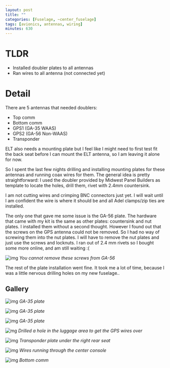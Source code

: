 ```yaml
---
layout: post
title: ""
categories: [Fuselage, ~center_fuselage]
tags: [avionics, antennas, wiring]
minutes: 630
---
```


# TLDR

- Installed doubler plates to all antennas
- Ran wires to all antenna (not connected yet)

# Detail

There are 5 antennas that needed doublers:

- Top comm
- Bottom comm
- GPS1 (GA-35 WAAS)
- GPS2 (GA-56 Non-WAAS)
- Transponder

ELT also needs a mounting plate but I feel like I might need to first test fit the back seat before I can mount the ELT antenna, so I am leaving it alone for now.

So I spent the last few nights drilling and installing mounting plates for these antennas and running coax wires for them. The general idea is pretty straightforward: I used the doubler provided by Midwest Panel Builders as template to locate the holes, drill them, rivet with 2.4mm countersink.

I am not cutting wires and crimping BNC connectors just yet. I will wait until I am confident the wire is where it should be and all Adel clamps/zip ties are installed.

The only one that gave me some issue is the GA-56 plate. The hardware that came with my kit is the same as other plates: countersink and nut plates. I installed them without a second thought. However I found out that the screws on the GPS antenna could not be removed. So I had no way of screwing them into the nut plates. I will have to remove the nut plates and just use the screws and locknuts. I ran out of 2.4 mm rivets so I bought some more online, and am still waiting :(

![img](https://lh3.googleusercontent.com/pw/AP1GczPTbVZ82nTYJg7qKogADnRvEW9NjEvqFmZQiBN0148udHcPu2JIWM5L3K8ngfQB7b2oEq81fK7KV1EQ8ekohvbVAbv6DsCn6f6fF4bbBHPiYC1OOqzs32zKRYYnif-vaB36V1Inm4TsEM4_wJXCkM13Iw=w3836-h2888-s-no-gm?authuser=3)
_You cannot remove these screws from GA-56_

The rest of the plate installation went fine. It took me a lot of time, because I was a little nervous drilling holes on my new fuselage..

## Gallery

![img](https://lh3.googleusercontent.com/pw/AP1GczMdSurgq5kZTsRMZujsjvvQhc9-L2eNbKmAyhgG8jrtwd_TrMTML1DhURLFCQahTQId5aIbU6DdoIl2DxUU_BK4jP9DRnS1j77zeGpMX6qIoeRWw1LpqI_muMbqvOdJ96yY58jR8szwMNjL66PtTs6qYw=w3836-h2888-s-no-gm?authuser=3)
_GA-35 plate_

![img](https://lh3.googleusercontent.com/pw/AP1GczOOoX8l5isGRn4sjvr2aVXv2lMTWW-wGBmUIbkoYw7X8NYY6fl5DdEsg34IPs9reqeXkJ8y3mwzJA9A5xBx7x_ylHOY-Sv8SiXSqkZ4BSIsHtcNrCzGP_SiVPWicU2JCxGys60O7e63k2D1d80RoGpQSw=w3836-h2888-s-no-gm?authuser=3)
_GA-35 plate_

![img](https://lh3.googleusercontent.com/pw/AP1GczOT3DW3y0R-cd7Qm-C3j-9hNmRM_-I9-0zDr3KjEDVH62JbR-lzEB1w3ulIJnVPocSgawmoHJLlB1znFCZOIfmXCMAwMwABNirGDd2pvcknhwFJq5K81y8s9VP5uJJprPLrKvPIkkc2Ur1HWZVOxMzuoA=w3836-h2888-s-no-gm?authuser=3)
_GA-35 plate_

![mg](https://lh3.googleusercontent.com/pw/AP1GczOOPG7oVZOSJ0WlGH9lrZzC02Ru4tlVInCinS-nVi8JimHdgA0OACzigv-RkPSQ07G0-tr26iKG2fq1NIEQXK5nrzJNoIkmr7561SzkebYD45CvxSjmyBKpF3ncPC9vIHOwV98HpUmGmNbK--Z4T-0LqA=w2174-h2888-s-no-gm?authuser=3)
_Drilled a hole in the luggage area to get the GPS wires over_

![img](https://lh3.googleusercontent.com/pw/AP1GczOSThUKDjWvFEQBNJV6vepkxq5x5i83i9QIv0AQP7MFl5V0QKgj5GogU21ivYXKw4DEGjE89GNanJXn_iT1ebAMU2K6FGcHtdO1S33FpQY0kaLftkZAiDa8goLFrkCJozbvbS41nw7BOpxZhYy5sOt8CA=w3836-h2888-s-no-gm?authuser=3)
_Transponder plate under the right rear seat_

![img](https://lh3.googleusercontent.com/pw/AP1GczP4ZL23vh_9ziyt0PmQs6OGwUg9QpzRefAD6g2XcwAMtT68Yzwa0T9JkxSvl6YR9MQwK8FJv-NVld26KmeLDucYp4aMHuF_PFSflPyRYTawanjbKNq_SbypyQqccrxhS7saOjF6iNZQSDEdQuu8XLF-BA=w2174-h2888-s-no-gm?authuser=3)
_Wires running through the center console_

![img](https://lh3.googleusercontent.com/pw/AP1GczNCNtW8510YNThhqDQeOpxusLXUMcxc4Pni0p_rYU_kKFikQSRh-P2i5RiblgoobHF5oItwgy1Y7aXV35W2zES6nIrrQjTNpH2oD8H-PbaPd-gjiMvaWCJX1pa4vLB462gky3cjCWe14scuBXe_5Vsi3w=w3648-h2736-s-no-gm?authuser=3)
_Bottom comm_
